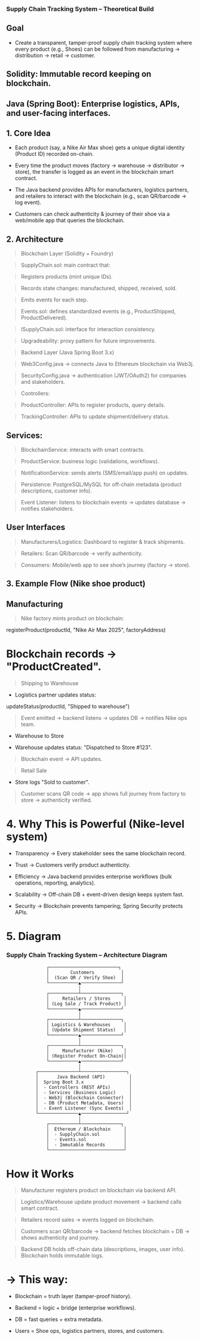 ### Supply Chain Tracking System – Theoretical Build ###

## Goal

- Create a transparent, tamper-proof supply chain tracking system where every product (e.g., Shoes) can be followed from manufacturing → distribution → retail → customer.

## Solidity: Immutable record keeping on blockchain.

## Java (Spring Boot): Enterprise logistics, APIs, and user-facing interfaces.

## 1. Core Idea

- Each product (say, a Nike Air Max shoe) gets a unique digital identity (Product ID) recorded on-chain.

- Every time the product moves (factory → warehouse → distributor → store), the transfer is logged as an event in the blockchain smart contract.

- The Java backend provides APIs for manufacturers, logistics partners, and retailers to interact with the blockchain (e.g., scan QR/barcode → log event).

- Customers can check authenticity & journey of their shoe via a web/mobile app that queries the blockchain.

## 2. Architecture

> Blockchain Layer (Solidity + Foundry)

> SupplyChain.sol: main contract that:

> Registers products (mint unique IDs).

> Records state changes: manufactured, shipped, received, sold.

> Emits events for each step.

> Events.sol: defines standardized events (e.g., ProductShipped, ProductDelivered).

> ISupplyChain.sol: interface for interaction consistency.

> Upgradeability: proxy pattern for future improvements.

> Backend Layer (Java Spring Boot 3.x)

> Web3Config.java → connects Java to Ethereum blockchain via Web3j.

> SecurityConfig.java → authentication (JWT/OAuth2) for companies and stakeholders.

> Controllers:

> ProductController: APIs to register products, query details.

> TrackingController: APIs to update shipment/delivery status.

## Services:

> BlockchainService: interacts with smart contracts.

> ProductService: business logic (validations, workflows).

> NotificationService: sends alerts (SMS/email/app push) on updates.

> Persistence: PostgreSQL/MySQL for off-chain metadata (product descriptions, customer info).

> Event Listener: listens to blockchain events → updates database → notifies stakeholders.

## User Interfaces

> Manufacturers/Logistics: Dashboard to register & track shipments.

> Retailers: Scan QR/barcode → verify authenticity.

> Consumers: Mobile/web app to see shoe’s journey (factory → store).

## 3. Example Flow (Nike shoe product)

## Manufacturing

> Nike factory mints product on blockchain:

registerProduct(productId, "Nike Air Max 2025", factoryAddress)


# Blockchain records → "ProductCreated".

> Shipping to Warehouse

- Logistics partner updates status:

updateStatus(productId, "Shipped to warehouse")


> Event emitted → backend listens → updates DB → notifies Nike ops team.

- Warehouse to Store

- Warehouse updates status: "Dispatched to Store #123".

> Blockchain event → API updates.

> Retail Sale

- Store logs "Sold to customer".

> Customer scans QR code → app shows full journey from factory to store → authenticity verified.

# 4. Why This is Powerful (Nike-level system)

* Transparency → Every stakeholder sees the same blockchain record.

* Trust → Customers verify product authenticity.

* Efficiency → Java backend provides enterprise workflows (bulk operations, reporting, analytics).

* Scalability → Off-chain DB + event-driven design keeps system fast.

* Security → Blockchain prevents tampering; Spring Security protects APIs.

# 5. Diagram

### Supply Chain Tracking System – Architecture Diagram ###
                   ┌──────────────────────────┐
                   │        Customers          │
                   │  (Scan QR / Verify Shoe)  │
                   └───────────▲───────────────┘
                               │
                   ┌───────────┴───────────────┐
                   │     Retailers / Stores     │
                   │ (Log Sale / Track Product) │
                   └───────────▲───────────────┘
                               │
                   ┌───────────┴───────────────┐
                   │ Logistics & Warehouses     │
                   │ (Update Shipment Status)   │
                   └───────────▲───────────────┘
                               │
                   ┌───────────┴───────────────┐
                   │     Manufacturer (Nike)    │
                   │ (Register Product On-Chain)│
                   └───────────▲───────────────┘
                               │
               ┌───────────────┴─────────────────┐
               │       Java Backend (API)         │
               │  Spring Boot 3.x                 │
               │  - Controllers (REST APIs)       │
               │  - Services (Business Logic)     │
               │  - Web3j (Blockchain Connector)  │
               │  - DB (Product Metadata, Users)  │
               │  - Event Listener (Sync Events)  │
               └───────────────▲─────────────────┘
                               │
                   ┌───────────┴───────────────┐
                   │  Ethereum / Blockchain     │
                   │  - SupplyChain.sol         │
                   │  - Events.sol              │
                   │  - Immutable Records       │
                   └────────────────────────────┘

# How it Works

> Manufacturer registers product on blockchain via backend API.

> Logistics/Warehouse update product movement → backend calls smart contract.

> Retailers record sales → events logged on blockchain.

> Customers scan QR/barcode → backend fetches blockchain + DB → shows authenticity and journey.

> Backend DB holds off-chain data (descriptions, images, user info). Blockchain holds immutable logs.

# → This way:

* Blockchain = truth layer (tamper-proof history).

* Backend = logic + bridge (enterprise workflows).

* DB = fast queries + extra metadata.

* Users = Shoe ops, logistics partners, stores, and customers.
